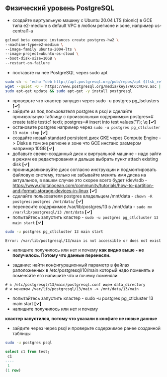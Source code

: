 ## Физический уровень PostgreSQL
- создайте виртуальную машину c Ubuntu 20.04 LTS (bionic) в GCE типа e2-medium в default VPC в любом регионе и зоне, например us-central1-a

```bash
gcloud beta compute instances create postgres-hw2 \
--machine-type=e2-medium \
--image-family ubuntu-2004-lts \
--image-project=ubuntu-os-cloud \
--boot-disk-size=10GB \
--restart-on-failure
```

- поставьте на нее PostgreSQL через sudo apt
```bash
sudo sh -c 'echo "deb http://apt.postgresql.org/pub/repos/apt $(lsb_release -cs)-pgdg main" > /etc/apt/sources.list.d/pgdg.list'
wget --quiet -O - https://www.postgresql.org/media/keys/ACCC4CF8.asc | sudo apt-key add -
sudo apt-get update && sudo apt-get -y install postgresql
```

- проверьте что кластер запущен через sudo -u postgres pg_lsclusters **[✓]**
- зайдите из под пользователя postgres в psql и сделайте произвольную таблицу с произвольным содержимым postgres=# create table test(c1 text); postgres=# insert into test values('1'); \q **[✓]**
- остановите postgres например через `sudo -u postgres pg_ctlcluster 13 main stop` **[✓]**
- создайте новый standard persistent диск GKE через Compute Engine -> Disks в том же регионе и зоне что GCE инстанс размером например 10GB **[✓]**
- добавьте свеже-созданный диск к виртуальной машине - надо зайти в режим ее редактирования и дальше выбрать пункт attach existing disk **[✓]**
- проинициализируйте диск согласно инструкции и подмонтировать файловую систему, только не забывайте менять имя диска на актуальное, в вашем случае это скорее всего будет /dev/sdb - https://www.digitalocean.com/community/tutorials/how-to-partition-and-format-storage-devices-in-linux **[✓]**
- сделайте пользователя postgres владельцем /mnt/data - `chown -R postgres:postgres /mnt/data/` **[✓]**
- перенесите содержимое /var/lib/postgres/13 в /mnt/data - `sudo mv /var/lib/postgresql/13 /mnt/data` **[✓]**
- попытайтесь запустить кластер - `sudo -u postgres pg_ctlcluster 13 main start` **[✓]**
```bash
sudo -u postgres pg_ctlcluster 13 main start

Error: /var/lib/postgresql/13/main is not accessible or does not exist
```

- напишите получилось или нет и почему
**как видно выше - не получилось. Потому что данные перенесли.**

- задание: найти конфигурационный параметр в файлах раположенных в /etc/postgresql/10/main который надо поменять и поменяйте его
напишите что и почему поменяли
```
# в /etc/postgresql/13/main/postgresql.conf ищем data_directory
# и менеяем /var/lib/postgresql/13/main -> /mnt/data/13/main 
```

- попытайтесь запустить кластер - sudo -u postgres pg_ctlcluster 13 main start **[✓]**
- напишите получилось или нет и почему

**кластер запустился, потому что указали в конфиге не новые данные**

- зайдите через через psql и проверьте содержимое ранее созданной таблицы
```bash
sudo -u postgres psql
```

```sql
select c1 from test;
 c1 
----
 1
(1 row)
```